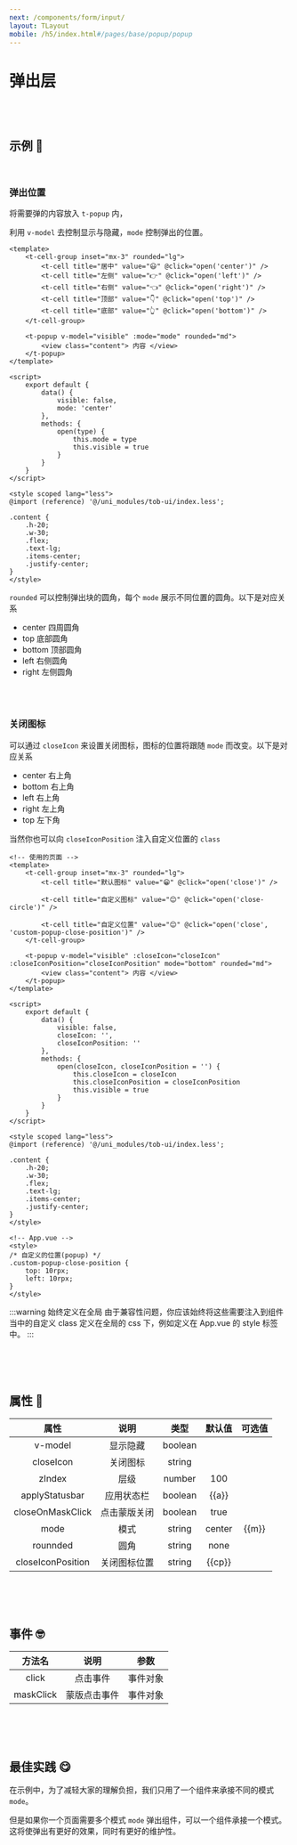 ```yaml
---
next: /components/form/input/
layout: TLayout
mobile: /h5/index.html#/pages/base/popup/popup
---
```


# 弹出层

<br />
<br />

## 示例 :thinking:


<br />

### 弹出位置
将需要弹的内容放入 `t-popup` 内，

利用 `v-model` 去控制显示与隐藏，`mode` 控制弹出的位置。  

```vue
<template>
    <t-cell-group inset="mx-3" rounded="lg">
        <t-cell title="居中" value="😃" @click="open('center')" />
        <t-cell title="左侧" value="👉" @click="open('left')" />
        <t-cell title="右侧" value="👈" @click="open('right')" />
        <t-cell title="顶部" value="👇" @click="open('top')" />
        <t-cell title="底部" value="👆" @click="open('bottom')" />
    </t-cell-group>
    
    <t-popup v-model="visible" :mode="mode" rounded="md">
        <view class="content"> 内容 </view>
    </t-popup>
</template>

<script>
    export default {
        data() {
            visible: false,
            mode: 'center'
        },
        methods: {
            open(type) {
                this.mode = type
                this.visible = true
            }
        }
    }
</script>

<style scoped lang="less">
@import (reference) '@/uni_modules/tob-ui/index.less';

.content {
    .h-20; 
    .w-30; 
    .flex; 
    .text-lg;
    .items-center; 
    .justify-center;
}
</style>
```
`rounded` 可以控制弹出块的圆角，每个 `mode` 展示不同位置的圆角。以下是对应关系

- center 四周圆角
- top 底部圆角
- bottom 顶部圆角
- left 右侧圆角
- right 左侧圆角


<br />
<br />

### 关闭图标
可以通过 `closeIcon` 来设置关闭图标，图标的位置将跟随 `mode` 而改变。以下是对应关系

- center 右上角
- bottom 右上角
- left 右上角
- right 左上角
- top 左下角

当然你也可以向 `closeIconPosition` 注入自定义位置的 `class`

```vue
<!-- 使用的页面 -->
<template>
    <t-cell-group inset="mx-3" rounded="lg">
        <t-cell title="默认图标" value="😁" @click="open('close')" />
        
        <t-cell title="自定义图标" value="😊" @click="open('close-circle')" />
        
        <t-cell title="自定义位置" value="😊" @click="open('close', 'custom-popup-close-position')" />
    </t-cell-group>
    
    <t-popup v-model="visible" :closeIcon="closeIcon" :closeIconPosition="closeIconPosition" mode="bottom" rounded="md">
        <view class="content"> 内容 </view>
    </t-popup>
</template>

<script>
    export default {
        data() {
            visible: false,
            closeIcon: '',
            closeIconPosition: ''
        },
        methods: {
            open(closeIcon, closeIconPosition = '') {
                this.closeIcon = closeIcon
				this.closeIconPosition = closeIconPosition
                this.visible = true
            }
        }
    }
</script>

<style scoped lang="less">
@import (reference) '@/uni_modules/tob-ui/index.less';

.content {
    .h-20; 
    .w-30; 
    .flex; 
    .text-lg;
    .items-center; 
    .justify-center;
}
</style>
```

```vue
<!-- App.vue -->
<style>
/* 自定义的位置(popup) */
.custom-popup-close-position {
	top: 10rpx;
	left: 10rpx;
}
</style>
```

:::warning 始终定义在全局
由于兼容性问题，你应该始终将这些需要注入到组件当中的自定义 <t-tag color="warning">class</t-tag> 定义在全局的 <t-tag color="warning">css</t-tag> 下，例如定义在 <t-tag color="warning">App.vue</t-tag> 的 <t-tag color="warning">style 标签</t-tag> 中。
:::

<br />
<br />
<br />


<script setup>
    const a = '默认为true，只在top，left，right等模式下起效果'
    const m = 'top | bottom | center | left | right'
    const cp = '默认为空，不同模式不同位置'
</script>

## 属性 :monocle_face:

|       属性        |     说明     |  类型   | 默认值 |      可选值       |
| :---------------: | :----------: | :-----: | :----: | :---------------: |
|      v-model      |   显示隐藏   | boolean |        |   <t-doc-boo />   |
|     closeIcon     |   关闭图标   | string  |        |  <t-doc-icon />   |
|      zIndex       |     层级     | number  |  100   |                   |
|  applyStatusbar   |  应用状态栏  | boolean | {{a}}  |   <t-doc-boo />   |
| closeOnMaskClick  | 点击蒙版关闭 | boolean |  true  |   <t-doc-boo />   |
|       mode        |     模式     | string  | center |       {{m}}       |
|     rounnded      |     圆角     | string  |  none  | <t-doc-rounded /> |
| closeIconPosition | 关闭图标位置 | string  | {{cp}} |                   |


<br />
<br />
<br />


## 事件 :nerd_face:

|  方法名   |     说明     |   参数   |
| :-------: | :----------: | :------: |
|   click   |   点击事件   | 事件对象 |
| maskClick | 蒙版点击事件 | 事件对象 |

<br />
<br />
<br />

## 最佳实践 :yum:

在示例中，为了减轻大家的理解负担，我们只用了一个组件来承接不同的模式 `mode`。    

但是如果你一个页面需要多个模式 `mode` 弹出组件，可以一个组件承接一个模式。这将使弹出有更好的效果，同时有更好的维护性。

<br />
<br />
<br />